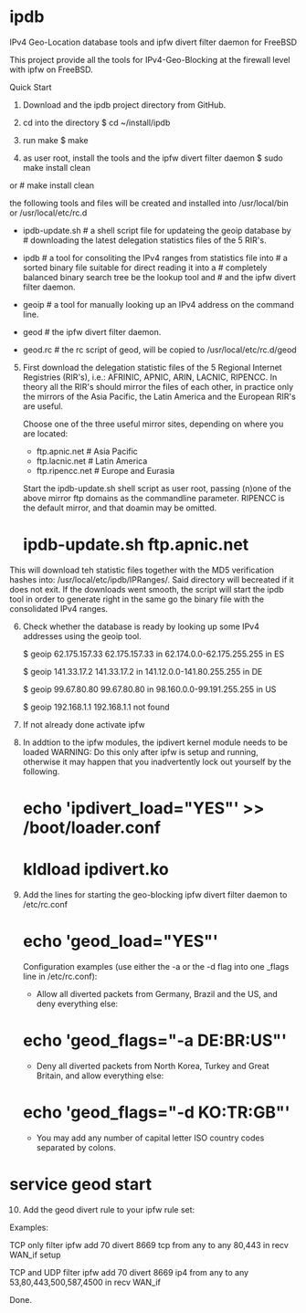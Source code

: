 # ipdb
IPv4 Geo-Location database tools and ipfw divert filter daemon for FreeBSD

This project provide all the tools for IPv4-Geo-Blocking at the firewall level with ipfw on FreeBSD.

Quick Start

1. Download and the ipdb project directory from GitHub.


2. cd into the directory
   $ cd ~/install/ipdb


3. run make
   $ make


4. as user root, install the tools and the ipfw divert filter daemon
   $ sudo make install clean

or # make install clean

   the following tools and files will be created and installed into /usr/local/bin or /usr/local/etc/rc.d
   - ipdb-update.sh    # a shell script file for updateing the geoip database by
                       # downloading the latest delegation statistics files of the 5 RIR's.
  
   - ipdb              # a tool for consoliting the IPv4 ranges from statistics file into
                       # a sorted binary file suitable for direct reading it into a
                       # completely balanced binary search tree be the lookup tool and
                       # and the ipfw divert filter daemon.
                      
   - geoip             # a tool for manually looking up an IPv4 address on the command line.

   - geod              # the ipfw divert filter daemon.
   - geod.rc           # the rc script of geod, will be copied to /usr/local/etc/rc.d/geod


5. First download the delegation statistic files of the 5 Regional Internet Registries (RIR's), i.e.:
   AFRINIC, APNIC, ARIN, LACNIC, RIPENCC. In theory all the RIR's should mirror the files of each other,
   in practice only the mirrors of the Asia Pacific, the Latin America and the European RIR's are useful.
   
   Choose one of the three useful mirror sites, depending on where you are located:
   - ftp.apnic.net    # Asia Pacific
   - ftp.lacnic.net   # Latin America
   - ftp.ripencc.net  # Europe and Eurasia
   
   Start the ipdb-update.sh shell script as user root, passing (n)one of the above mirror ftp domains
   as the commandline parameter. RIPENCC is the default mirror, and that doamin may be omitted.
   
     # ipdb-update.sh ftp.apnic.net
   
  This will download teh statistic files together with the MD5 verification hashes into:
  /usr/local/etc/ipdb/IPRanges/. Said directory will becreated if it does not exit. If the
  downloads went smooth, the script will start the ipdb tool in order to generate right in 
  the same go the binary file with the consolidated IPv4 ranges.


6. Check whether the database is ready by looking up some IPv4 addresses using the geoip tool.

   $ geoip 62.175.157.33
   62.175.157.33 in 62.174.0.0-62.175.255.255 in ES
   
   $ geoip 141.33.17.2
   141.33.17.2 in 141.12.0.0-141.80.255.255 in DE
   
   $ geoip 99.67.80.80
   99.67.80.80 in 98.160.0.0-99.191.255.255 in US
   
   $ geoip 192.168.1.1
   192.168.1.1 not found
   

7. If not already done activate ipfw


8. In addtion to the ipfw modules, the ipdivert kernel module needs to be loaded
   WARNING: Do this only after ipfw is setup and running, otherwise it may happen
            that you inadvertently lock out yourself by the following.

   # echo 'ipdivert_load="YES"' >> /boot/loader.conf
   # kldload ipdivert.ko


9. Add the lines for starting the geo-blocking ipfw divert filter daemon to /etc/rc.conf

   # echo 'geod_load="YES"'
   
   Configuration examples (use either the -a or the -d flag into one _flags line in /etc/rc.conf):
   
   - Allow all diverted packets from Germany, Brazil and the US, and deny everything else:
   # echo 'geod_flags="-a DE:BR:US"'
   
   - Deny all diverted packets from North Korea, Turkey and Great Britain, and allow everything else:
   # echo 'geod_flags="-d KO:TR:GB"'
   
   - You may add any number of capital letter ISO country codes separated by colons.

  # service geod start


10. Add the geod divert rule to your ipfw rule set:

Examples:

TCP only filter
   ipfw add 70 divert 8669 tcp from any to any 80,443 in recv WAN_if setup

TCP and UDP filter
   ipfw add 70 divert 8669 ip4 from any to any 53,80,443,500,587,4500 in recv WAN_if


Done.

